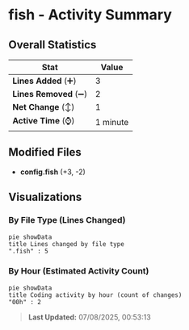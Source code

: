 # fish - Activity Summary 

## Overall Statistics

| Stat                   | Value                                                             |
| ---------------------- | ----------------------------------------------------------------- |
| **Lines Added** (➕)   | 3                                          |
| **Lines Removed** (➖) | 2                                        |
| **Net Change** (↕)    | 1                |
| **Active Time** (⌚)   | 1 minute |


## Modified Files
- **config.fish** (+3, -2)

## Visualizations

### By File Type (Lines Changed)

```mermaid
pie showData
title Lines changed by file type
".fish" : 5
```

### By Hour (Estimated Activity Count)

```mermaid
pie showData
title Coding activity by hour (count of changes)
"00h" : 2
```


> **Last Updated:** 07/08/2025, 00:53:13